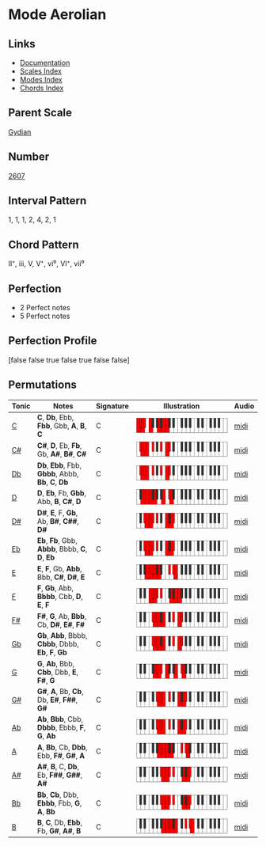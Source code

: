 # Mode Aerolian

## Links

- [Documentation](index.md)
- [Scales Index](Scales.md)
- [Modes Index](Modes.md)
- [Chords Index](Chords.md)

## Parent Scale

[Gydian](ScaleGydian.md)

## Number

[2607](https://ianring.com/musictheory/scales/2607)

## Interval Pattern

1, 1, 1, 2, 4, 2, 1

## Chord Pattern

II⁺, iii, V, V⁺, vi⁰, VI⁺, vii⁰

## Perfection

- 2 Perfect notes
- 5 Perfect notes

## Perfection Profile

[false false true false true false false]

## Permutations

| Tonic | Notes | Signature | Illustration | Audio |
|-------|-------|-----------|--------------|-------|
| [C](ModeCNaturalAerolian.md) | **C**, **Db**, Ebb, **Fbb**, Gbb, **A**, **B**, **C** | C | ![CNaturalAerolian](ModeCNaturalAerolian.png) | [midi](https://github.com/edipermadi/music/blob/main/docs/ModeCNaturalAerolian.mid?raw=true) |
| [C#](ModeCSharpAerolian.md) | **C#**, **D**, Eb, **Fb**, Gb, **A#**, **B#**, **C#** | C | ![CSharpAerolian](ModeCSharpAerolian.png) | [midi](https://github.com/edipermadi/music/blob/main/docs/ModeCSharpAerolian.mid?raw=true) |
| [Db](ModeDFlatAerolian.md) | **Db**, **Ebb**, Fbb, **Gbbb**, Abbb, **Bb**, **C**, **Db** | C | ![DFlatAerolian](ModeDFlatAerolian.png) | [midi](https://github.com/edipermadi/music/blob/main/docs/ModeDFlatAerolian.mid?raw=true) |
| [D](ModeDNaturalAerolian.md) | **D**, **Eb**, Fb, **Gbb**, Abb, **B**, **C#**, **D** | C | ![DNaturalAerolian](ModeDNaturalAerolian.png) | [midi](https://github.com/edipermadi/music/blob/main/docs/ModeDNaturalAerolian.mid?raw=true) |
| [D#](ModeDSharpAerolian.md) | **D#**, **E**, F, **Gb**, Ab, **B#**, **C##**, **D#** | C | ![DSharpAerolian](ModeDSharpAerolian.png) | [midi](https://github.com/edipermadi/music/blob/main/docs/ModeDSharpAerolian.mid?raw=true) |
| [Eb](ModeEFlatAerolian.md) | **Eb**, **Fb**, Gbb, **Abbb**, Bbbb, **C**, **D**, **Eb** | C | ![EFlatAerolian](ModeEFlatAerolian.png) | [midi](https://github.com/edipermadi/music/blob/main/docs/ModeEFlatAerolian.mid?raw=true) |
| [E](ModeENaturalAerolian.md) | **E**, **F**, Gb, **Abb**, Bbb, **C#**, **D#**, **E** | C | ![ENaturalAerolian](ModeENaturalAerolian.png) | [midi](https://github.com/edipermadi/music/blob/main/docs/ModeENaturalAerolian.mid?raw=true) |
| [F](ModeFNaturalAerolian.md) | **F**, **Gb**, Abb, **Bbbb**, Cbb, **D**, **E**, **F** | C | ![FNaturalAerolian](ModeFNaturalAerolian.png) | [midi](https://github.com/edipermadi/music/blob/main/docs/ModeFNaturalAerolian.mid?raw=true) |
| [F#](ModeFSharpAerolian.md) | **F#**, **G**, Ab, **Bbb**, Cb, **D#**, **E#**, **F#** | C | ![FSharpAerolian](ModeFSharpAerolian.png) | [midi](https://github.com/edipermadi/music/blob/main/docs/ModeFSharpAerolian.mid?raw=true) |
| [Gb](ModeGFlatAerolian.md) | **Gb**, **Abb**, Bbbb, **Cbbb**, Dbbb, **Eb**, **F**, **Gb** | C | ![GFlatAerolian](ModeGFlatAerolian.png) | [midi](https://github.com/edipermadi/music/blob/main/docs/ModeGFlatAerolian.mid?raw=true) |
| [G](ModeGNaturalAerolian.md) | **G**, **Ab**, Bbb, **Cbb**, Dbb, **E**, **F#**, **G** | C | ![GNaturalAerolian](ModeGNaturalAerolian.png) | [midi](https://github.com/edipermadi/music/blob/main/docs/ModeGNaturalAerolian.mid?raw=true) |
| [G#](ModeGSharpAerolian.md) | **G#**, **A**, Bb, **Cb**, Db, **E#**, **F##**, **G#** | C | ![GSharpAerolian](ModeGSharpAerolian.png) | [midi](https://github.com/edipermadi/music/blob/main/docs/ModeGSharpAerolian.mid?raw=true) |
| [Ab](ModeAFlatAerolian.md) | **Ab**, **Bbb**, Cbb, **Dbbb**, Ebbb, **F**, **G**, **Ab** | C | ![AFlatAerolian](ModeAFlatAerolian.png) | [midi](https://github.com/edipermadi/music/blob/main/docs/ModeAFlatAerolian.mid?raw=true) |
| [A](ModeANaturalAerolian.md) | **A**, **Bb**, Cb, **Dbb**, Ebb, **F#**, **G#**, **A** | C | ![ANaturalAerolian](ModeANaturalAerolian.png) | [midi](https://github.com/edipermadi/music/blob/main/docs/ModeANaturalAerolian.mid?raw=true) |
| [A#](ModeASharpAerolian.md) | **A#**, **B**, C, **Db**, Eb, **F##**, **G##**, **A#** | C | ![ASharpAerolian](ModeASharpAerolian.png) | [midi](https://github.com/edipermadi/music/blob/main/docs/ModeASharpAerolian.mid?raw=true) |
| [Bb](ModeBFlatAerolian.md) | **Bb**, **Cb**, Dbb, **Ebbb**, Fbb, **G**, **A**, **Bb** | C | ![BFlatAerolian](ModeBFlatAerolian.png) | [midi](https://github.com/edipermadi/music/blob/main/docs/ModeBFlatAerolian.mid?raw=true) |
| [B](ModeBNaturalAerolian.md) | **B**, **C**, Db, **Ebb**, Fb, **G#**, **A#**, **B** | C | ![BNaturalAerolian](ModeBNaturalAerolian.png) | [midi](https://github.com/edipermadi/music/blob/main/docs/ModeBNaturalAerolian.mid?raw=true) |
